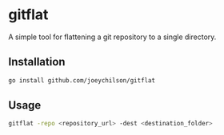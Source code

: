 # gitflat

A simple tool for flattening a git repository to a single directory.

## Installation

```bash
go install github.com/joeychilson/gitflat
```

## Usage

```bash
gitflat -repo <repository_url> -dest <destination_folder>
```
